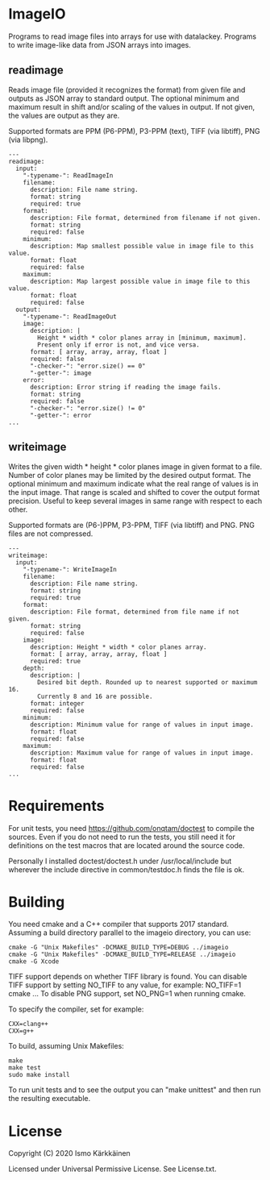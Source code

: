 # ImageIO

Programs to read image files into arrays for use with datalackey. Programs
to write image-like data from JSON arrays into images.

## readimage

Reads image file (provided it recognizes the format) from given file and
outputs as JSON array to standard output. The optional minimum and maximum
result in shift and/or scaling of the values in output. If not given, the
values are output as they are.

Supported formats are PPM (P6-PPM), P3-PPM (text), TIFF (via libtiff), PNG
(via libpng).

```
---
readimage:
  input:
    "-typename-": ReadImageIn
    filename:
      description: File name string.
      format: string
      required: true
    format:
      description: File format, determined from filename if not given.
      format: string
      required: false
    minimum:
      description: Map smallest possible value in image file to this value.
      format: float
      required: false
    maximum:
      description: Map largest possible value in image file to this value.
      format: float
      required: false
  output:
    "-typename-": ReadImageOut
    image:
      description: |
        Height * width * color planes array in [minimum, maximum].
        Present only if error is not, and vice versa.
      format: [ array, array, array, float ]
      required: false
      "-checker-": "error.size() == 0"
      "-getter-": image
    error:
      description: Error string if reading the image fails.
      format: string
      required: false
      "-checker-": "error.size() != 0"
      "-getter-": error
...
```

## writeimage

Writes the given width * height * color planes image in given format to a file.
Number of color planes may be limited by the desired output format. The
optional minimum and maximum indicate what the real range of values is in the
input image. That range is scaled and shifted to cover the output format
precision. Useful to keep several images in same range with respect to each
other.

Supported formats are (P6-)PPM, P3-PPM, TIFF (via libtiff) and PNG. PNG files
are not compressed.

```
---
writeimage:
  input:
    "-typename-": WriteImageIn
    filename:
      description: File name string.
      format: string
      required: true
    format:
      description: File format, determined from file name if not given.
      format: string
      required: false
    image:
      description: Height * width * color planes array.
      format: [ array, array, array, float ]
      required: true
    depth:
      description: |
        Desired bit depth. Rounded up to nearest supported or maximum 16.
        Currently 8 and 16 are possible.
      format: integer
      required: false
    minimum:
      description: Minimum value for range of values in input image.
      format: float
      required: false
    maximum:
      description: Maximum value for range of values in input image.
      format: float
      required: false
...
```

# Requirements

For unit tests, you need https://github.com/onqtam/doctest to compile the
sources. Even if you do not need to run the tests, you still need it for
definitions on the test macros that are located around the source code.

Personally I installed doctest/doctest.h under /usr/local/include but wherever
the include directive in common/testdoc.h finds the file is ok.

# Building

You need cmake and a C++ compiler that supports 2017 standard. Assuming a build
directory parallel to the imageio directory, you can use:

    cmake -G "Unix Makefiles" -DCMAKE_BUILD_TYPE=DEBUG ../imageio
    cmake -G "Unix Makefiles" -DCMAKE_BUILD_TYPE=RELEASE ../imageio
    cmake -G Xcode

TIFF support depends on whether TIFF library is found. You can disable TIFF
support by setting NO_TIFF to any value, for example: NO_TIFF=1 cmake ...
To disable PNG support, set NO_PNG=1 when running cmake.

To specify the compiler, set for example:

    CXX=clang++
    CXX=g++

To build, assuming Unix Makefiles:

    make
    make test
    sudo make install

To run unit tests and to see the output you can "make unittest" and then run
the resulting executable.

# License

Copyright (C) 2020 Ismo Kärkkäinen

Licensed under Universal Permissive License. See License.txt.
